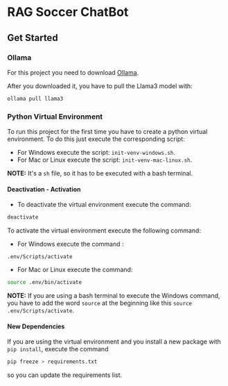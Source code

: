 # RAG Soccer ChatBot

## Get Started

### Ollama

For this project you need to download [Ollama](https://ollama.com/download).

After you downloaded it, you have to pull the Llama3 model with:

```bash
ollama pull llama3
```

### Python Virtual Environment

To run this project for the first time you have to create a python virtual environment. To do this just execute the corresponding script:

* For Windows execute the script: `init-venv-windows.sh`.
* For Mac or Linux execute the script: `init-venv-mac-linux.sh`.

**NOTE:** It's a `sh` file, so it has to be executed with a bash terminal.

#### Deactivation - Activation 

* To deactivate the virtual environment execute the command:

```bash
deactivate
```

To activate the virtual environment execute the following command:

* For Windows execute the command :

```
.env/Scripts/activate
```

* For Mac or Linux execute the command:

```bash
source .env/bin/activate
```

**NOTE:** If you are using a bash terminal to execute the Windows command, you have to add the word `source` at the beginning like this `source .env/Scripts/activate`.

#### New Dependencies

If you are using the virtual environment and you install a new package with `pip install`, execute the command 

```bash
pip freeze > requirements.txt
```

so you can update the requirements list.